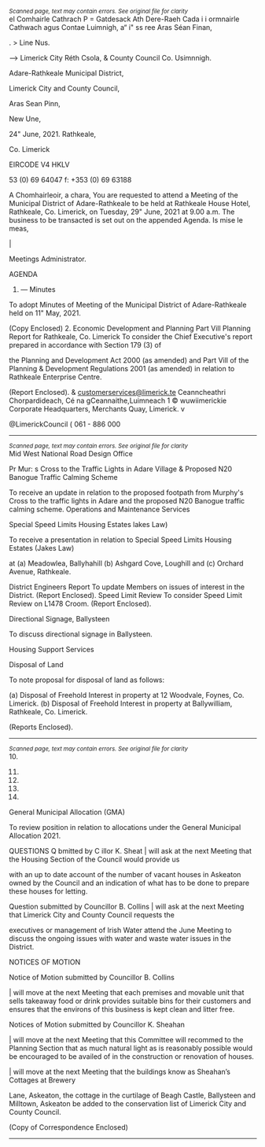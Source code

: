 *<small>Scanned page, text may contain errors. See original file for clarity</small>*  
el Comhairle Cathrach P = Gatdesack Ath Dere-Raeh Cada
i i ormnairle Cathwach agus Contae Luimnigh,
a“ i" ss ree Aras Séan Finan,

. > Line Nus.

—> Limerick City Réth Csola,
& County Council Co. Usimnnigh.

Adare-Rathkeale Municipal District,

Limerick City and County Council,

Aras Sean Pinn,

New Une,

24" June, 2021. Rathkeale,

Co. Limerick

EIRCODE V4 HKLV

53 (0) 69 64047
f: +353 (0) 69 63188

A Chomhairleoir, a chara,
You are requested to attend a Meeting of the Municipal District of Adare-Rathkeale to be held at
Rathkeale House Hotel, Rathkeale, Co. Limerick, on Tuesday, 29" June, 2021 at 9.00 a.m. The
business to be transacted is set out on the appended Agenda.
Is mise le meas,

|

Meetings Administrator.

AGENDA

1. — Minutes

To adopt Minutes of Meeting of the Municipal District of Adare-Rathkeale held on 11" May,
2021.

(Copy Enclosed)
2. Economic Development and Planning
Part Vill Planning Report for Rathkeale, Co. Limerick
To consider the Chief Executive's report prepared in accordance with Section 179 (3) of

the Planning and Development Act 2000 (as amended) and Part Vill of the Planning &
Development Regulations 2001 (as amended) in relation to Rathkeale Enterprise Centre.

(Report Enclosed).
& customerservices@limerick.te
Ceanncheathri Chorpardideach, Cé na gCeannaithe,Luimneach 1 © wuwiimerickie
Corporate Headquarters, Merchants Quay, Limerick. v

@LimerickCouncil
( 061 - 886 000

---
*<small>Scanned page, text may contain errors. See original file for clarity</small>*  
Mid West National Road Design Office

Pr Mur: s Cross to the Traffic Lights in Adare Village &
Proposed N20 Banogue Traffic Calming Scheme

To receive an update in relation to the proposed footpath from Murphy's Cross to the
traffic lights in Adare and the proposed N20 Banogue traffic calming scheme.
Operations and Maintenance Services

Special Speed Limits Housing Estates lakes Law)

To receive a presentation in relation to Special Speed Limits Housing Estates (Jakes Law)

at (a) Meadowlea, Ballyhahill (b) Ashgard Cove, Loughill and (c) Orchard Avenue,
Rathkeale.

District Engineers Report
To update Members on issues of interest in the District.
(Report Enclosed).
Speed Limit Review
To consider Speed Limit Review on L1478 Croom.
(Report Enclosed).

Directional Signage, Ballysteen

To discuss directional signage in Ballysteen.

Housing Support Services

Disposal of Land

To note proposal for disposal of land as follows:

(a) Disposal of Freehold Interest in property at 12 Woodvale, Foynes, Co. Limerick.
(b) Disposal of Freehold Interest in property at Ballywilliam, Rathkeale, Co. Limerick.

(Reports Enclosed).

---
*<small>Scanned page, text may contain errors. See original file for clarity</small>*  
10.

11.

14.

15.

16.

General Municipal Allocation (GMA)

To review position in relation to allocations under the General Municipal Allocation 2021.

QUESTIONS
Q bmitted by C illor K. Sheat
| will ask at the next Meeting that the Housing Section of the Council would provide us

with an up to date account of the number of vacant houses in Askeaton owned by the
Council and an indication of what has to be done to prepare these houses for letting.

Question submitted by Councillor B. Collins
| will ask at the next Meeting that Limerick City and County Council requests the

executives or management of Irish Water attend the June Meeting to discuss the ongoing
issues with water and waste water issues in the District.

NOTICES OF MOTION

Notice of Motion submitted by Councillor B. Collins

| will move at the next Meeting that each premises and movable unit that sells takeaway
food or drink provides suitable bins for their customers and ensures that the environs of
this business is kept clean and litter free.

Notices of Motion submitted by Councillor K. Sheahan

| will move at the next Meeting that this Committee will recommed to the Planning
Section that as much natural light as is reasonably possible would be encouraged to be
availed of in the construction or renovation of houses.

| will move at the next Meeting that the buildings know as Sheahan’s Cottages at Brewery

Lane, Askeaton, the cottage in the curtilage of Beagh Castle, Ballysteen and Milltown,
Askeaton be added to the conservation list of Limerick City and County Council.

(Copy of Correspondence Enclosed)

---
